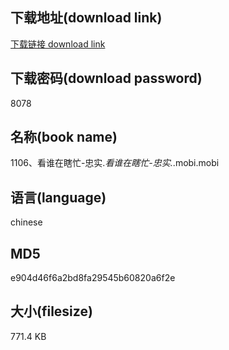 ## 下载地址(download link)
[下载链接 download link](https://voluble-croquembouche-d321dc.netlify.app/?s=1106%E3%80%81%E7%9C%8B%E8%B0%81%E5%9C%A8%E7%9E%8E%E5%BF%99-%E5%BF%A0%E5%AE%9E._%E7%9C%8B%E8%B0%81%E5%9C%A8%E7%9E%8E%E5%BF%99-%E5%BF%A0%E5%AE%9E._.mobi)

## 下载密码(download password)
8078

## 名称(book name)
1106、看谁在瞎忙-忠实._看谁在瞎忙-忠实._.mobi.mobi

## 语言(language)
chinese

## MD5
e904d46f6a2bd8fa29545b60820a6f2e

## 大小(filesize)
771.4 KB
